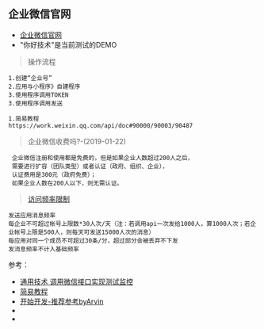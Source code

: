 ##  企业微信官网
- [企业微信官网](https://work.weixin.qq.com)
- "你好技术"是当前测试的DEMO

> 操作流程
```
1.创建“企业号”
2.应用与小程序》自建程序
3.使用程序调用TOKEN
3.使用程序调用发送
```

```
1.简易教程
https://work.weixin.qq.com/api/doc#90000/90003/90487

```
> 企业微信收费吗?-(2019-01-22)
```
 企业微信注册和使用都是免费的，但是如果企业人数超过200人之后，
 需要进行扩容（团队类型）或者认证（政府、组织、企业），
 认证费用是300元（政府免费）；
 如果企业人数在200人以下，则无需认证。
```
> [访问频率限制](https://work.weixin.qq.com/api/doc#90002/90156/90474)
```
发送应用消息频率
每企业不可超过帐号上限数*30人次/天（注：若调用api一次发给1000人，算1000人次；若企业帐号上限是500人，则每天可发送15000人次的消息）
每应用对同一个成员不可超过30条/分，超过部分会被丢弃不下发
发消息频率不计入基础频率
```

参考：
- [通用技术 调用微信接口实现测试监控](https://testerhome.com/topics/5598)
- [简易教程](https://work.weixin.qq.com/api/doc#90000/90003/90487)
- [开始开发-推荐参考byArvin](https://work.weixin.qq.com/api/doc#10013)
- []()
- []()